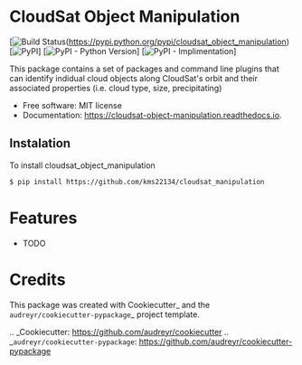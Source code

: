 # CloudSat Object Manipulation

[![Build Status](https://img.shields.io/pypi/v/cloudsat_object_manipulation.svg?branch=master)(https://pypi.python.org/pypi/cloudsat_object_manipulation)
[![PyPI](https://pypi.python.org/pypi/cloudsat_object_manipulation)]
[![PyPI - Python Version](https://pypi.python.org/pypi/cloudsat_object_manipulation)]
[![PyPI - Implimentation](https://pypi.python.org/pypi/cloudsat_object_manipulation)]


This package contains a set of packages and command line plugins that can identify indidual cloud objects along CloudSat's orbit and their associated properties (i.e. cloud type, size, precipitating)


* Free software: MIT license
* Documentation: https://cloudsat-object-manipulation.readthedocs.io.

## Instalation
To install cloudsat_object_manipulation

```bash
$ pip install https://github.com/kms22134/cloudsat_manipulation
```

# Features

* TODO

# Credits

This package was created with Cookiecutter_ and the `audreyr/cookiecutter-pypackage`_ project template.

.. _Cookiecutter: https://github.com/audreyr/cookiecutter
.. _`audreyr/cookiecutter-pypackage`: https://github.com/audreyr/cookiecutter-pypackage
